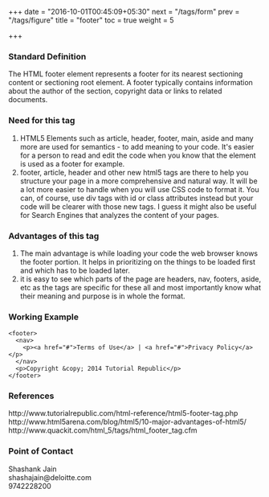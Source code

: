 +++
date = "2016-10-01T00:45:09+05:30"
next = "/tags/form"
prev = "/tags/figure"
title = "footer"
toc = true
weight = 5

+++

<h3>Standard Definition</h3>
The HTML footer element represents a footer for its nearest sectioning content or sectioning root element. A footer typically contains information about the author of the section, copyright data or links to related documents.

<h3>Need for this tag</h3>
<ol>
<li>HTML5 Elements such as article, header, footer, main, aside and many more are used for semantics - to add meaning to your code. It's easier for a person to read and edit the code when you know that the element is used as a footer for example.</li>

<li>footer, article, header and other new html5 tags are there to help you structure your page in a more comprehensive and natural way. It will be a lot more easier to handle when you will use CSS code to format it. You can, of course, use div tags with id or class attributes instead but your code will be clearer with those new tags. I guess it might also be useful for Search Engines that analyzes the content of your pages.</li>

</ol>

<h3>Advantages of this tag</h3>
<ol>
  <li>The main advantage is while loading your code the web browser knows the footer portion. It helps in prioritizing on the things to be loaded first and which has to be loaded later.</li>
  <li>it is easy to see which parts of the page are headers, nav, footers, aside, etc as the tags are specific for these all and most importantly know what their meaning and purpose is in whole the format.</li>
</ol>

<h3>Working Example</h3>

    <footer>
      <nav>
        <p><a href="#">Terms of Use</a> | <a href="#">Privacy Policy</a></p>
      </nav>
      <p>Copyright &copy; 2014 Tutorial Republic</p>
    </footer>

<h3>References</h3>
http://www.tutorialrepublic.com/html-reference/html5-footer-tag.php
<br>
http://www.html5arena.com/blog/html5/10-major-advantages-of-html5/
<br>
http://www.quackit.com/html_5/tags/html_footer_tag.cfm

<h3>Point of Contact</h3>
Shashank Jain <br>
shashajain@deloitte.com <br>
9742228200
